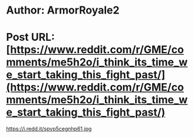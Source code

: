 # Author: ArmorRoyale2
# Post URL: [https://www.reddit.com/r/GME/comments/me5h2o/i_think_its_time_we_start_taking_this_fight_past/](https://www.reddit.com/r/GME/comments/me5h2o/i_think_its_time_we_start_taking_this_fight_past/)


https://i.redd.it/spvp5cegnhp61.jpg